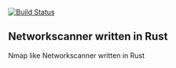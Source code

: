 [![Build Status](https://travis-ci.org/AvasDream/rust-network-scanner.svg?branch=master)](https://travis-ci.org/AvasDream/rust-network-scanner)

## Networkscanner written in Rust
Nmap like Networkscanner written in Rust

